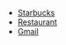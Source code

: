 - [Starbucks](https://small-leaf.github.io/Just-practice/starbucks/index.html)
- [Restaurant](http://restaurant.smallleaf.com.tw/)
- [Gmail](https://clone-59559.web.app/)
